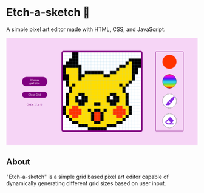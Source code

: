 # Etch-a-sketch 	:art: 

A simple pixel art editor made with HTML, CSS, and JavaScript.

![Etch-a-sketch image](./images/readme-img.png)

## About 

"Etch-a-sketch" is a simple grid based pixel art editor capable of dynamically generating different grid sizes based on user input.




